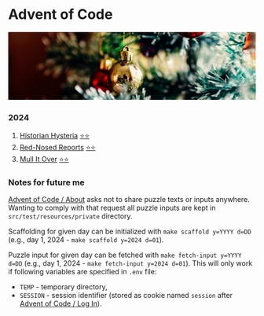 # Advent of Code

[![aoc.jpg](aoc.jpg)](https://unsplash.com/photos/ySNkCkdKyTY)

### 2024

1. [Historian Hysteria](https://adventofcode.com/2024/day/1)
   [⭐⭐](./src/main/kotlin/eu/tinylinden/aoc/y2024/d01/Day01.kt)
2. [Red-Nosed Reports](https://adventofcode.com/2024/day/2)
   [⭐⭐](./src/main/kotlin/eu/tinylinden/aoc/y2024/d02/Day02.kt)
3. [Mull It Over](https://adventofcode.com/2024/day/3)
   [⭐⭐](./src/main/kotlin/eu/tinylinden/aoc/y2024/d03/Day03.kt)

### Notes for future me

[Advent of Code / About](https://adventofcode.com/about) asks not to share 
puzzle texts or inputs anywhere. Wanting to comply with that request 
all puzzle inputs are kept in `src/test/resources/private` directory. 

Scaffolding for given day can be initialized with `make scaffold y=YYYY d=DD`
(e.g., day 1, 2024 - `make scaffold y=2024 d=01`).

Puzzle input for given day can be fetched with `make fetch-input y=YYYY d=DD`
(e.g., day 1, 2024 - `make fetch-input y=2024 d=01`). This will only work if 
following variables are specified in `.env` file:

  - `TEMP` - temporary directory,
  - `SESSION` - session identifier (stored as cookie named `session` after
     [Advent of Code / Log In](https://adventofcode.com/auth/login)).
